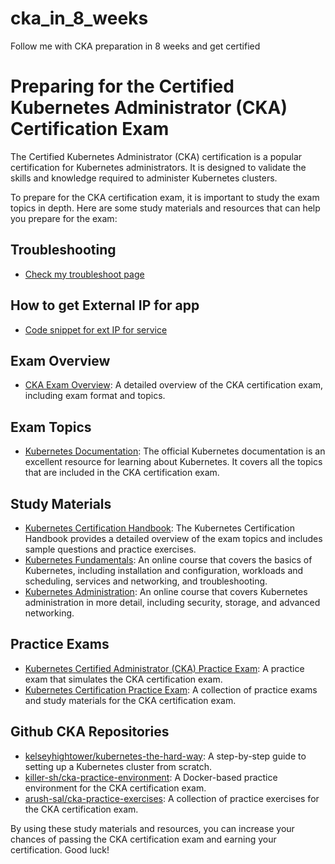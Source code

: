 # cka_in_8_weeks
Follow me with CKA preparation in 8 weeks and get certified

# Preparing for the Certified Kubernetes Administrator (CKA) Certification Exam

The Certified Kubernetes Administrator (CKA) certification is a popular certification for Kubernetes administrators. It is designed to validate the skills and knowledge required to administer Kubernetes clusters.

To prepare for the CKA certification exam, it is important to study the exam topics in depth. Here are some study materials and resources that can help you prepare for the exam:

## Troubleshooting

- [Check my troubleshoot page](troubleshoot.md)

## How to get External IP for app

- [Code snippet for ext IP for service](get_ext_ip_svc.py)

## Exam Overview

- [CKA Exam Overview](https://www.cncf.io/certification/cka/): A detailed overview of the CKA certification exam, including exam format and topics.

## Exam Topics

- [Kubernetes Documentation](https://kubernetes.io/docs/): The official Kubernetes documentation is an excellent resource for learning about Kubernetes. It covers all the topics that are included in the CKA certification exam.

## Study Materials

- [Kubernetes Certification Handbook](https://www.cncf.io/certification/candidate-handbook): The Kubernetes Certification Handbook provides a detailed overview of the exam topics and includes sample questions and practice exercises.
- [Kubernetes Fundamentals](https://www.udemy.com/course/kubernetes-fundamentals/): An online course that covers the basics of Kubernetes, including installation and configuration, workloads and scheduling, services and networking, and troubleshooting.
- [Kubernetes Administration](https://www.udemy.com/course/kubernetes-administration/): An online course that covers Kubernetes administration in more detail, including security, storage, and advanced networking.

## Practice Exams

- [Kubernetes Certified Administrator (CKA) Practice Exam](https://www.udemy.com/course/kubernetes-certified-administrator-cka-practice-exam/): A practice exam that simulates the CKA certification exam.
- [Kubernetes Certification Practice Exam](https://www.examtopics.com/exams/kubernetes-certification/): A collection of practice exams and study materials for the CKA certification exam.

## Github CKA Repositories

- [kelseyhightower/kubernetes-the-hard-way](https://github.com/kelseyhightower/kubernetes-the-hard-way): A step-by-step guide to setting up a Kubernetes cluster from scratch.
- [killer-sh/cka-practice-environment](https://github.com/killer-sh/cka-practice-environment): A Docker-based practice environment for the CKA certification exam.
- [arush-sal/cka-practice-exercises](https://github.com/arush-sal/cka-practice-exercises): A collection of practice exercises for the CKA certification exam.

By using these study materials and resources, you can increase your chances of passing the CKA certification exam and earning your certification. Good luck!
